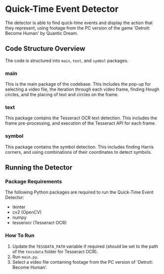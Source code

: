 # Quick-Time Event Detector

The detector is able to find quick-time events and display the action that they represent, using footage from the PC
version of the game 'Detroit: Become Human' by Quantic Dream.

## Code Structure Overview

The code is structured into `main`, `text`, and `symbol` packages.

### main

This is the main package of the codebase. This includes the pop-up for selecting a video file, the iteration through
each video frame, finding Hough circles, and the placing of text and circles on the frame.

### text

This package contains the Tesseract OCR text detection. This includes the frame pre-processing, and execution of the
Tesseract API for each frame.

### symbol

This package contains the symbol detection. This includes finding Harris corners, and using combinations of their
coordinates to detect symbols.

## Running the Detector

### Package Requirements

The following Python packages are required to run the Quick-Time Event Detector:
* tkinter
* cv2 (OpenCV)
* numpy
* tesserocr (Tesseract OCR)

### How To Run

1. Update the `TESSDATA_PATH` variable if required (should be set to the path of the `tessdata` folder for Tesseract
OCR).
2. Run `main.py`.
3. Select a video file containing footage from the PC version of 'Detroit: Become Human'.
